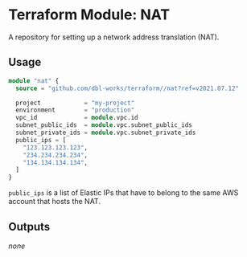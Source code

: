 # Terraform Module: NAT

A repository for setting up a network address translation (NAT).


## Usage

```terraform
module "nat" {
  source = "github.com/dbl-works/terraform//nat?ref=v2021.07.12"

  project            = "my-project"
  environment        = "production"
  vpc_id             = module.vpc.id
  subnet_public_ids  = module.vpc.subnet_public_ids
  subnet_private_ids = module.vpc.subnet_private_ids
  public_ips = [
    "123.123.123.123",
    "234.234.234.234",
    "134.134.134.134",
  ]
}
```

`public_ips` is a list of Elastic IPs that have to belong to the same AWS account that hosts the NAT.



## Outputs

_none_
